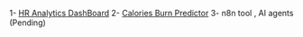 1- [HR Analytics DashBoard](https://github.com/AhmadJer99/AppTrainers.HR_AnalyticsDashBoard)
2- [Calories Burn Predictor](https://github.com/AhmadJer99/Calories-Burn-Prediction)
3- n8n tool , AI agents (Pending)
